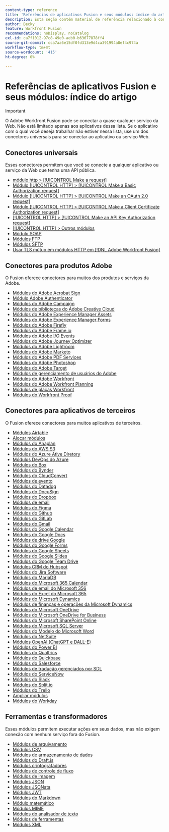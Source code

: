 ```yaml
---
content-type: reference
title: 'Referências de aplicativos Fusion e seus módulos: índice do artigo'
description: Esta seção contém material de referência relacionado à configuração de módulos específicos no Adobe Workfront Fusion.
author: Becky
feature: Workfront Fusion
recommendations: noDisplay, noCatalog
exl-id: ca7f1012-97c8-49e0-aeb0-b63677878ff4
source-git-commit: cca7aa6e15df0fd313e9d4ca391994a8ef4c974a
workflow-type: tm+mt
source-wordcount: '415'
ht-degree: 0%

---
```


# Referências de aplicativos Fusion e seus módulos: índice do artigo

>[!IMPORTANT]
>
>O Adobe Workfront Fusion pode se conectar a quase qualquer serviço da Web. Não está limitado apenas aos aplicativos dessa lista. Se o aplicativo com o qual você deseja trabalhar não estiver nessa lista, use um dos conectores universais para se conectar ao aplicativo ou serviço Web.

## Conectores universais

Esses conectores permitem que você se conecte a qualquer aplicativo ou serviço da Web que tenha uma API pública.

* [módulo http > [!UICONTROL Make a request]](/help/workfront-fusion/references/apps-and-modules/universal-connectors/http-module-make-a-request.md)
* [Módulo [!UICONTROL HTTP] > [!UICONTROL Make a Basic Authorization request]](/help/workfront-fusion/references/apps-and-modules/universal-connectors/http-module-make-a-basic-auth-request.md)
* [Módulo [!UICONTROL HTTP] > [!UICONTROL Make an OAuth 2.0 request]](/help/workfront-fusion/references/apps-and-modules/universal-connectors/http-module-make-an-oauth-2-request.md)
* [Módulo [!UICONTROL HTTP] > [!UICONTROL Make a Client Certificate Authorization request]](/help/workfront-fusion/references/apps-and-modules/universal-connectors/http-module-make-a-client-cert-auth-request.md)
* [[!UICONTROL HTTP] > [!UICONTROL Make an API Key Authorization request]](/help/workfront-fusion/references/apps-and-modules/universal-connectors/http-module-make-an-api-key-auth-request.md)
* [[!UICONTROL HTTP] > Outros módulos](/help/workfront-fusion/references/apps-and-modules/universal-connectors/http-modules.md)
* [Módulo SOAP](/help/workfront-fusion/references/apps-and-modules/universal-connectors/soap-module.md)
* [Módulos FTP](/help/workfront-fusion/references/apps-and-modules/universal-connectors/ftp-modules.md)
* [Módulos SFTP](/help/workfront-fusion/references/apps-and-modules/universal-connectors/sftp.md)
* [Usar TLS mútuo em módulos HTTP em  [!DNL Adobe Workfront Fusion]](/help/workfront-fusion/references/apps-and-modules/universal-connectors/use-mtls-in-http-modules.md)

## Conectores para produtos Adobe

O Fusion oferece conectores para muitos dos produtos e serviços da Adobe.

* [Módulos do Adobe Acrobat Sign](/help/workfront-fusion/references/apps-and-modules/adobe-connectors/adobe-sign-modules.md)
* [Módulo Adobe Authenticator](/help/workfront-fusion/references/apps-and-modules/adobe-connectors/adobe-authenticator-modules.md)
* [Módulos do Adobe Campaign](/help/workfront-fusion/references/apps-and-modules/adobe-connectors/adobe-campaign-classic-connector.md)
* [Módulos de bibliotecas do Adobe Creative Cloud](/help/workfront-fusion/references/apps-and-modules/adobe-connectors/creative-cloud-libraries-modules.md)
* [Módulos do Adobe Experience Manager Assets](/help/workfront-fusion/references/apps-and-modules/adobe-connectors/aem-assets-modules.md)
* [Módulos do Adobe Experience Manager Forms](/help/workfront-fusion/references/apps-and-modules/adobe-connectors/aem-forms-modules.md)
* [Módulos do Adobe Firefly](/help/workfront-fusion/references/apps-and-modules/adobe-connectors/adobe-firefly-modules.md)
* [Módulos do Adobe Frame.io](/help/workfront-fusion/references/apps-and-modules/adobe-connectors/frame-io-modules.md)
* [Módulos do Adobe I/O Events](/help/workfront-fusion/references/apps-and-modules/adobe-connectors/adobe-io-events-modules.md)
* [Módulos do Adobe Journey Optimizer](/help/workfront-fusion/references/apps-and-modules/adobe-connectors/adobe-journey-optimizer-modules.md)
* [Módulos do Adobe Lightroom](/help/workfront-fusion/references/apps-and-modules/adobe-connectors/adobe-lightroom-modules.md)
* [Módulos do Adobe Marketo](/help/workfront-fusion/references/apps-and-modules/adobe-connectors/adobe-marketo-modules.md)
* [Módulos do Adobe PDF Services](/help/workfront-fusion/references/apps-and-modules/adobe-connectors/pdf-modules.md)
* [Módulos do Adobe Photoshop](/help/workfront-fusion/references/apps-and-modules/adobe-connectors/adobe-photoshop-modules.md)
* [Módulos do Adobe Target](/help/workfront-fusion/references/apps-and-modules/adobe-connectors/adobe-target-modules.md)
* [Módulos de gerenciamento de usuários do Adobe](/help/workfront-fusion/references/apps-and-modules/adobe-connectors/adobe-user-management-modules.md)
* [Módulos do Adobe Workfront](/help/workfront-fusion/references/apps-and-modules/adobe-connectors/workfront-modules.md)
* [Módulos do Adobe Workfront Planning](/help/workfront-fusion/references/apps-and-modules/adobe-connectors/workfront-planning-modules.md)
* [Módulos de placas Workfront](/help/workfront-fusion/references/apps-and-modules/adobe-connectors/workfront-boards-modules.md)
* [Módulos do Workfront Proof](/help/workfront-fusion/references/apps-and-modules/adobe-connectors/workfront-proof-modules.md)

## Conectores para aplicativos de terceiros

O Fusion oferece conectores para muitos aplicativos de terceiros.

* [Módulos Airtable](/help/workfront-fusion/references/apps-and-modules/third-party-connectors/airtable-modules.md)
* [Alocar módulos](/help/workfront-fusion/references/apps-and-modules/third-party-connectors/allocadia-modules.md)
* [Módulos do Anaplan](/help/workfront-fusion/references/apps-and-modules/third-party-connectors/anaplan-modules.md)
* [Módulos do AWS S3](/help/workfront-fusion/references/apps-and-modules/third-party-connectors/aws-s3-modules.md)
* [Módulos do Azure Ative Diretory](/help/workfront-fusion/references/apps-and-modules/third-party-connectors/azure-ad-modules.md)
* [Módulos DevOps do Azure](/help/workfront-fusion/references/apps-and-modules/third-party-connectors/azure-dev-ops.md)
* [Módulos do Box](/help/workfront-fusion/references/apps-and-modules/third-party-connectors/box-modules.md)
* [Módulos do Bynder](/help/workfront-fusion/references/apps-and-modules/third-party-connectors/bynder-modules.md)
* [Módulos do CloudConvert](/help/workfront-fusion/references/apps-and-modules/third-party-connectors/cloud-convert-modules.md)
* [Módulos de evento](/help/workfront-fusion/references/apps-and-modules/third-party-connectors/cvent-modules.md)
* [Módulos do Datadog](/help/workfront-fusion/references/apps-and-modules/third-party-connectors/datadog-modules.md)
* [Módulos do DocuSign](/help/workfront-fusion/references/apps-and-modules/third-party-connectors/docusign-modules.md)
* [Módulos do Dropbox](/help/workfront-fusion/references/apps-and-modules/third-party-connectors/dropbox-modules.md)
* [Módulos de email](/help/workfront-fusion/references/apps-and-modules/third-party-connectors/email-modules.md)
* [Módulos do Figma](/help/workfront-fusion/references/apps-and-modules/third-party-connectors/figma-modules.md)
* [Módulos do Github](/help/workfront-fusion/references/apps-and-modules/third-party-connectors/github.md)
* [Módulos do GitLab](/help/workfront-fusion/references/apps-and-modules/third-party-connectors/gitlab-modules.md)
* [Módulos do Gmail](/help/workfront-fusion/references/apps-and-modules/third-party-connectors/gmail-modules.md)
* [Módulos do Google Calendar](/help/workfront-fusion/references/apps-and-modules/third-party-connectors/google-calendar-modules.md)
* [Módulos do Google Docs](/help/workfront-fusion/references/apps-and-modules/third-party-connectors/google-docs-modules.md)
* [Módulos de drive Google](/help/workfront-fusion/references/apps-and-modules/third-party-connectors/google-drive-modules.md)
* [Módulos do Google Forms](/help/workfront-fusion/references/apps-and-modules/third-party-connectors/google-forms-modules.md)
* [Módulos do Google Sheets](/help/workfront-fusion/references/apps-and-modules/third-party-connectors/google-sheets-modules.md)
* [Módulos do Google Slides](/help/workfront-fusion/references/apps-and-modules/third-party-connectors/google-slides-modules.md)
* [Módulos do Google Team Drive](/help/workfront-fusion/references/apps-and-modules/third-party-connectors/google-team-drive-modules.md)
* [Módulos CRM do Hubspot](/help/workfront-fusion/references/apps-and-modules/third-party-connectors/hubspot-crm-modules.md)
* [Módulos do Jira Software](/help/workfront-fusion/references/apps-and-modules/third-party-connectors/jira-software-modules.md)
* [Módulos do MariaDB](/help/workfront-fusion/references/apps-and-modules/third-party-connectors/mariadb-modules.md)
* [Módulos do Microsoft 365 Calendar](/help/workfront-fusion/references/apps-and-modules/third-party-connectors/microsoft-365-calendar-modules.md)
* [Módulos de email do Microsoft 356](/help/workfront-fusion/references/apps-and-modules/third-party-connectors/microsoft-365-email-modules.md)
* [Módulos do Excel do Microsoft 365](/help/workfront-fusion/references/apps-and-modules/third-party-connectors/microsoft-365-excel-modules.md)
* [Módulos do Microsoft Dynamics](/help/workfront-fusion/references/apps-and-modules/third-party-connectors/microsoft-dynamics-365-modules.md)
* [Módulos de finanças e operações da Microsoft Dynamics](/help/workfront-fusion/references/apps-and-modules/third-party-connectors/dynamics-finance-operations-modules.md)
* [Módulos do Microsoft OneDrive](/help/workfront-fusion/references/apps-and-modules/third-party-connectors/microsoft-onedrive-modules.md)
* [Módulos do Microsoft OneDrive for Business](/help/workfront-fusion/references/apps-and-modules/third-party-connectors/microsoft-onedrive-for-business-modules.md)
* [Módulos do Microsoft SharePoint Online](/help/workfront-fusion/references/apps-and-modules/third-party-connectors/sharepoint-modules.md)
* [Módulos do Microsoft SQL Server](/help/workfront-fusion/references/apps-and-modules/third-party-connectors/microsoft-sql-server-modules.md)
* [Módulos do Modelo do Microsoft Word](/help/workfront-fusion/references/apps-and-modules/third-party-connectors/microsoft-word-templates-modules.md)
* [Módulos do NetSuite](/help/workfront-fusion/references/apps-and-modules/third-party-connectors/netsuite.md)
* [Módulos OpenAI (ChatGPT e DALL-E)](/help/workfront-fusion/references/apps-and-modules/third-party-connectors/openai-chatgpt-modules.md)
* [Módulos do Power BI](/help/workfront-fusion/references/apps-and-modules/third-party-connectors/powerbi-modules.md)
* [Módulos do Qualtrics](/help/workfront-fusion/references/apps-and-modules/third-party-connectors/qualtrics-modules.md)
* [Módulos do Quickbase](/help/workfront-fusion/references/apps-and-modules/third-party-connectors/quickbase-modules.md)
* [Módulos do Salesforce](/help/workfront-fusion/references/apps-and-modules/third-party-connectors/salesforce-modules.md)
* [Módulos de tradução gerenciados por SDL](/help/workfront-fusion/references/apps-and-modules/third-party-connectors/sdl-managed-translation-modules.md)
* [Módulos do ServiceNow](/help/workfront-fusion/references/apps-and-modules/third-party-connectors/servicenow-modules.md)
* [Módulos do Slack](/help/workfront-fusion/references/apps-and-modules/third-party-connectors/slack-modules.md)
* [Módulos do Split.io](/help/workfront-fusion/references/apps-and-modules/third-party-connectors/split-io-modules.md)
* [Módulos do Trello](/help/workfront-fusion/references/apps-and-modules/third-party-connectors/trello-modules.md)
* [Ampliar módulos](/help/workfront-fusion/references/apps-and-modules/third-party-connectors/widen-modules.md)
* [Módulos do Workday](/help/workfront-fusion/references/apps-and-modules/third-party-connectors/workday-modules.md)


## Ferramentas e transformadores

Esses módulos permitem executar ações em seus dados, mas não exigem conexão com nenhum serviço fora do Fusion.

* [Módulos de arquivamento](/help/workfront-fusion/references/apps-and-modules/tools-and-transformers/archive-modules.md)
* [Módulos CSV](/help/workfront-fusion/references/apps-and-modules/tools-and-transformers/csv.md)
* [Módulos de armazenamento de dados](/help/workfront-fusion/references/apps-and-modules/tools-and-transformers/data-store-modules.md)
* [Módulos do Draft.js](/help/workfront-fusion/references/apps-and-modules/tools-and-transformers/draft-js-modules.md)
* [Módulos criptografadores](/help/workfront-fusion/references/apps-and-modules/tools-and-transformers/encryptor-modules.md)
* [Módulos de controle de fluxo](/help/workfront-fusion/references/apps-and-modules/tools-and-transformers/flow-control.md)
* [Módulos de imagem](/help/workfront-fusion/references/apps-and-modules/tools-and-transformers/image-module.md)
* [Módulos JSON](/help/workfront-fusion/references/apps-and-modules/tools-and-transformers/json-modules.md)
* [Módulos JSONata](/help/workfront-fusion/references/apps-and-modules/tools-and-transformers/jsonata-module.md)
* [Módulos JWT](/help/workfront-fusion/references/apps-and-modules/tools-and-transformers/jwt-modules.md)
* [Módulos do Markdown](/help/workfront-fusion/references/apps-and-modules/tools-and-transformers/markdown-modules.md)
* [Módulo matemático](/help/workfront-fusion/references/apps-and-modules/tools-and-transformers/math-module.md)
* [Módulos MIME](/help/workfront-fusion/references/apps-and-modules/tools-and-transformers/mime.md)
* [Módulos do analisador de texto](/help/workfront-fusion/references/apps-and-modules/tools-and-transformers/text-parser.md)
* [Módulos de ferramentas](/help/workfront-fusion/references/apps-and-modules/tools-and-transformers/tools-modules.md)
* [Módulos XML](/help/workfront-fusion/references/apps-and-modules/tools-and-transformers/xml-modules.md)
